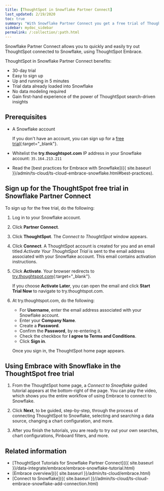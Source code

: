 ```yaml
---
title: [ThoughtSpot in Snowflake Partner Connect]
last_updated: 2/19/2020
toc: true
summary: "With Snowflake Partner Connect you get a free trial of ThoughtSpot that allows you to try out ThoughtSpot Embrace to connect to Snowflake."
sidebar: mydoc_sidebar
permalink: /:collection/:path.html
---
```

Snowflake Partner Connect allows you to quickly and easily try out ThoughtSpot connected to Snowflake, using ThoughtSpot Embrace.

ThoughtSpot in Snowflake Partner Connect benefits:
- 30-day trial
- Easy to sign up
- Up and running in 5 minutes
- Trial data already loaded into Snowflake
- No data modeling required
- Gain first-hand experience of the power of ThoughtSpot search-driven insights

## Prerequisites

- A Snowflake account

  If you don't have an account, you can sign up for a [free trial](https://trial.snowflake.com/){:target="_blank"}.
- Whitelist the **try.thoughtspot.com** IP address in your Snowflake account: `35.164.213.211`   
- Read the [best practices for Embrace with Snowflake]({{ site.baseurl }}/admin/ts-cloud/ts-cloud-embrace-snowflake.html#best-practices).  

## Sign up for the ThoughtSpot free trial in Snowflake Partner Connect

To sign up for the free trial, do the following:

1. Log in to your Snowflake account.

2. Click **Partner Connect**.

3. Click **ThoughtSpot**.
   The _Connect to ThoughtSpot_ window appears.

4. Click **Connect**.
    A ThoughtSpot account is created for you and an email titled _Activate Your ThoughtSpot Trial_ is sent to the email address associated with your Snowflake account. This email contains activation instructions.

5. Click **Activate**. Your browser redirects to [try.thoughtspot.com](https://try.thoughtspot.com/){:target="_blank"}.

   If you choose **Activate Later**, you can open the email and click **Start Trial Now** to navigate to try.thoughtspot.com.  

6. At try.thoughtspot.com, do the following:
   - For **Username**, enter the email address associated with your Snowflake account.
   - Enter your **Company Name**.
   - Create a **Password**.
   - Confirm the **Password**, by re-entering it.
   - Check the checkbox for **I agree to Terms and Conditions**.
   - Click **Sign in**.

   Once you sign in, the ThoughtSpot home page appears.

## Using Embrace with Snowflake in the ThoughtSpot free trial

1. From the ThoughtSpot home page, a _Connect to Snowflake_ guided tutorial appears at the bottom-right of the page. You can play the video, which shows you the entire workflow of using Embrace to connect to Snowflake.

2. Click **Next**, to be guided, step-by-step, through the process of connecting ThoughtSpot to Snowflake, selecting and searching a data source, changing a chart configuration, and more.

3. After you finish the tutorials, you are ready to try out your own searches, chart configurations, Pinboard filters, and more.

## Related information

- [ThoughtSpot Tutorials for Snowflake Partner Connect]({{ site.baseurl }}/data-integrate/embrace/embrace-snowflake-tutorial.html)
- [Embrace overview]({{ site.baseurl }}/admin/ts-cloud/embrace.html)
- [Connect to Snowflake]({{ site.baseurl }}//admin/ts-cloud/ts-cloud-embrace-snowflake-add-connection.html)
